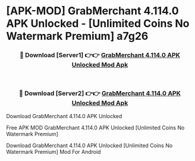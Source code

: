 # [APK-MOD] GrabMerchant 4.114.0 APK Unlocked - [Unlimited Coins No Watermark Premium] a7g26



<div align="center">
<h3>🔴 Download [Server1] 👉👉 <a href="https://momento.my/?title=GrabMerchant_4.114.0_APK_Unlocked">GrabMerchant 4.114.0 APK Unlocked Mod Apk</a></h3><br>

<h3>🔴 Download [Server2] 👉👉 <a href="https://momento.my/?title=GrabMerchant_4.114.0_APK_Unlocked">GrabMerchant 4.114.0 APK Unlocked Mod Apk</a></h3>
</div>



Download GrabMerchant 4.114.0 APK Unlocked 

Free APK MOD GrabMerchant 4.114.0 APK Unlocked [Unlimited Coins No Watermark Premium]

Download GrabMerchant 4.114.0 APK Unlocked [Unlimited Coins No Watermark Premium] Mod For Android
